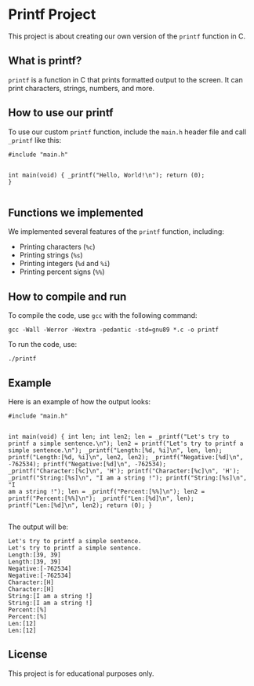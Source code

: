 <h1>Printf Project</h1>
  <p>This project is about creating our own version of the <code>printf</code> function in C.</p>
  <h2>What is printf?</h2>
  <p><code>printf</code> is a function in C that prints formatted output to the screen. It can print characters, strings, numbers, and more.</p>
  <h2>How to use our printf</h2>
  <p>To use our custom <code>printf</code> function, include the <code>main.h</code> header file and call <code>_printf</code> like this:</p>
  <pre><code>#include "main.h"

int main(void)
{
\_printf("Hello, World!\n");
return (0);
}</code></pre>

  <h2>Functions we implemented</h2>
  <p>We implemented several features of the <code>printf</code> function, including:</p>
  <ul>
    <li>Printing characters (<code>%c</code>)</li>
    <li>Printing strings (<code>%s</code>)</li>
    <li>Printing integers (<code>%d</code> and <code>%i</code>)</li>
    <li>Printing percent signs (<code>%%</code>)</li>
  </ul>
  <h2>How to compile and run</h2>
  <p>To compile the code, use <code>gcc</code> with the following command:</p>
  <pre><code>gcc -Wall -Werror -Wextra -pedantic -std=gnu89 *.c -o printf</code></pre>
  <p>To run the code, use:</p>
  <pre><code>./printf</code></pre>
  <h2>Example</h2>
  <p>Here is an example of how the output looks:</p>
  <pre><code>#include "main.h"

int main(void)
{
int len;
int len2;
len = \_printf("Let's try to printf a simple sentence.\n");
len2 = printf("Let's try to printf a simple sentence.\n");
\_printf("Length:[%d, %i]\n", len, len);
printf("Length:[%d, %i]\n", len2, len2);
\_printf("Negative:[%d]\n", -762534);
printf("Negative:[%d]\n", -762534);
\_printf("Character:[%c]\n", 'H');
printf("Character:[%c]\n", 'H');
\_printf("String:[%s]\n", "I am a string !");
printf("String:[%s]\n", "I am a string !");
len = \_printf("Percent:[%%]\n");
len2 = printf("Percent:[%%]\n");
\_printf("Len:[%d]\n", len);
printf("Len:[%d]\n", len2);
return (0);
}</code></pre>
  <p>The output will be:</p>
  <pre><code>Let's try to printf a simple sentence.
Let's try to printf a simple sentence.
Length:[39, 39]
Length:[39, 39]
Negative:[-762534]
Negative:[-762534]
Character:[H]
Character:[H]
String:[I am a string !]
String:[I am a string !]
Percent:[%]
Percent:[%]
Len:[12]
Len:[12]</code></pre>
  <h2>License</h2>
  <p>This project is for educational purposes only.</p>
